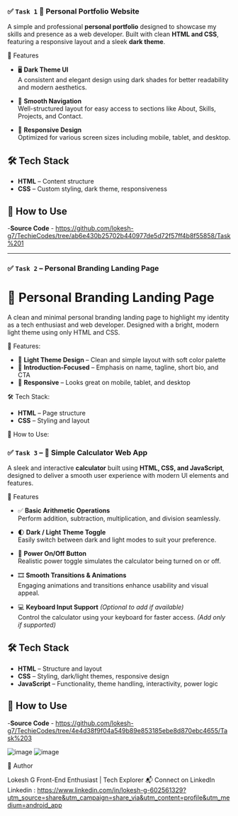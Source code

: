 ###  ✅ `Task 1` 👤 Personal Portfolio Website

A simple and professional **personal portfolio** designed to showcase my skills and presence as a web developer. Built with clean **HTML and CSS**, featuring a responsive layout and a sleek **dark theme**.

 🌟 Features

- 🖥️ **Dark Theme UI**  
  A consistent and elegant design using dark shades for better readability and modern aesthetics.

- 🧭 **Smooth Navigation**  
  Well-structured layout for easy access to sections like About, Skills, Projects, and Contact.

- 📱 **Responsive Design**  
  Optimized for various screen sizes including mobile, tablet, and desktop.

## 🛠️ Tech Stack

- **HTML** – Content structure  
- **CSS** – Custom styling, dark theme, responsiveness

## 🚀 How to Use
 -**Source Code** - https://github.com/lokesh-g7/TechieCodes/tree/ab6e430b25702b440977de5d72f57ff4b8f55858/Task%201

---

### ✅ `Task 2` – Personal Branding Landing Page

# 💼 Personal Branding Landing Page

A clean and minimal personal branding landing page to highlight my identity as a tech enthusiast and web developer. Designed with a bright, modern light theme using only HTML and CSS.

🌟 Features:
- 🎨 **Light Theme Design** – Clean and simple layout with soft color palette
- 🧾 **Introduction-Focused** – Emphasis on name, tagline, short bio, and CTA
- 📱 **Responsive** – Looks great on mobile, tablet, and desktop

🛠️ Tech Stack:
- **HTML** – Page structure
- **CSS** – Styling and layout

🚀 How to Use:


### ✅ `Task 3` – 🔢 Simple Calculator Web App

A sleek and interactive **calculator** built using **HTML, CSS, and JavaScript**, designed to deliver a smooth user experience with modern UI elements and features.

 🌟 Features

- ✅ **Basic Arithmetic Operations**  
  Perform addition, subtraction, multiplication, and division seamlessly.

- 🌓 **Dark / Light Theme Toggle**  
  Easily switch between dark and light modes to suit your preference.

- 🔘 **Power On/Off Button**  
  Realistic power toggle simulates the calculator being turned on or off.

- 🎞️ **Smooth Transitions & Animations**  
  Engaging animations and transitions enhance usability and visual appeal.

- 💻 **Keyboard Input Support** *(Optional to add if available)*  
  Control the calculator using your keyboard for faster access. *(Add only if supported)*

## 🛠️ Tech Stack

- **HTML** – Structure and layout  
- **CSS** – Styling, dark/light themes, responsive design  
- **JavaScript** – Functionality, theme handling, interactivity, power logic

## 🚀 How to Use
 -**Source Code** - https://github.com/lokesh-g7/TechieCodes/tree/4e4d38f9f04a549b89e853185ebe8d870ebc4655/Task%203



![image](https://github.com/user-attachments/assets/bb68da0f-10e8-4a83-92f0-eeab3c86a677)
![image](https://github.com/user-attachments/assets/51a67f84-4ae1-4808-8ef8-7c432ae33cfd)





📌 Author

Lokesh G
Front-End Enthusiast | Tech Explorer
📬 Connect on LinkedIn
Linkedin : https://www.linkedin.com/in/lokesh-g-602561329?utm_source=share&utm_campaign=share_via&utm_content=profile&utm_medium=android_app
